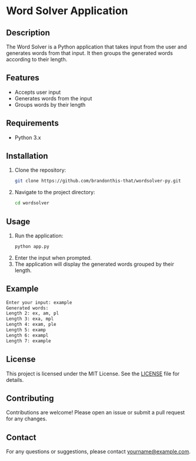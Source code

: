 # Word Solver Application

## Description

The Word Solver is a Python application that takes input from the user and generates words from that input. It then groups the generated words according to their length.

## Features

- Accepts user input
- Generates words from the input
- Groups words by their length

## Requirements

- Python 3.x

## Installation

1. Clone the repository:
   ```bash
   git clone https://github.com/brandonthis-that/wordsolver-py.git
   ```
2. Navigate to the project directory:
   ```bash
   cd wordsolver
   ```

## Usage

1. Run the application:
   ```bash
   python app.py
   ```
2. Enter the input when prompted.
3. The application will display the generated words grouped by their length.

## Example

```bash
Enter your input: example
Generated words:
Length 2: ex, am, pl
Length 3: exa, mpl
Length 4: exam, ple
Length 5: examp
Length 6: exampl
Length 7: example
```

## License

This project is licensed under the MIT License. See the [LICENSE](LICENSE) file for details.

## Contributing

Contributions are welcome! Please open an issue or submit a pull request for any changes.

## Contact

For any questions or suggestions, please contact [yourname@example.com](mailto:yourname@example.com).
